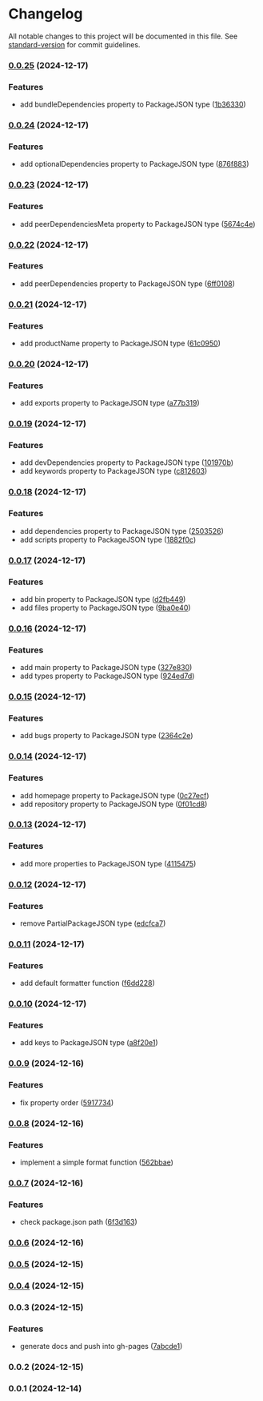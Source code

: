 # Changelog

All notable changes to this project will be documented in this file. See [standard-version](https://github.com/conventional-changelog/standard-version) for commit guidelines.

### [0.0.25](https://github.com/rdarida/prettypkg/compare/v0.0.24...v0.0.25) (2024-12-17)


### Features

* add bundleDependencies property to PackageJSON type ([1b36330](https://github.com/rdarida/prettypkg/commit/1b36330db668c3b06edd22fad8d0e238e9530410))

### [0.0.24](https://github.com/rdarida/prettypkg/compare/v0.0.23...v0.0.24) (2024-12-17)


### Features

* add optionalDependencies property to PackageJSON type ([876f883](https://github.com/rdarida/prettypkg/commit/876f8835cefdde5b8bc407ad97537b4a66f95014))

### [0.0.23](https://github.com/rdarida/prettypkg/compare/v0.0.22...v0.0.23) (2024-12-17)


### Features

* add peerDependenciesMeta property to PackageJSON type ([5674c4e](https://github.com/rdarida/prettypkg/commit/5674c4eace2649b6df60855e0897176c4faf029f))

### [0.0.22](https://github.com/rdarida/prettypkg/compare/v0.0.21...v0.0.22) (2024-12-17)


### Features

* add peerDependencies property to PackageJSON type ([6ff0108](https://github.com/rdarida/prettypkg/commit/6ff01088440c64a6a06746bbad71c3f857eb385d))

### [0.0.21](https://github.com/rdarida/prettypkg/compare/v0.0.20...v0.0.21) (2024-12-17)


### Features

* add productName property to PackageJSON type ([61c0950](https://github.com/rdarida/prettypkg/commit/61c0950a78e312b86b9125170eb836b5db31bb09))

### [0.0.20](https://github.com/rdarida/prettypkg/compare/v0.0.19...v0.0.20) (2024-12-17)


### Features

* add exports property to PackageJSON type ([a77b319](https://github.com/rdarida/prettypkg/commit/a77b319f70f9d73feb55047f3332ff5550e44f15))

### [0.0.19](https://github.com/rdarida/prettypkg/compare/v0.0.18...v0.0.19) (2024-12-17)


### Features

* add devDependencies property to PackageJSON type ([101970b](https://github.com/rdarida/prettypkg/commit/101970b18ea73fbd25d64bfb2467e39fb2c61233))
* add keywords property to PackageJSON type ([c812603](https://github.com/rdarida/prettypkg/commit/c81260387c7634e61907a4b7fa0000baad035f31))

### [0.0.18](https://github.com/rdarida/prettypkg/compare/v0.0.17...v0.0.18) (2024-12-17)


### Features

* add dependencies property to PackageJSON type ([2503526](https://github.com/rdarida/prettypkg/commit/25035267a81aa136644978f152b466e8c8bd9124))
* add scripts property to PackageJSON type ([1882f0c](https://github.com/rdarida/prettypkg/commit/1882f0c69a54332df5f3dbf912477048502ea5e2))

### [0.0.17](https://github.com/rdarida/prettypkg/compare/v0.0.16...v0.0.17) (2024-12-17)


### Features

* add bin property to PackageJSON type ([d2fb449](https://github.com/rdarida/prettypkg/commit/d2fb449e2e0cec0b5d551b9856963c1d3524f8bb))
* add files property to PackageJSON type ([9ba0e40](https://github.com/rdarida/prettypkg/commit/9ba0e400bf4b170552a0867f07ccacca735e7366))

### [0.0.16](https://github.com/rdarida/prettypkg/compare/v0.0.15...v0.0.16) (2024-12-17)


### Features

* add main property to PackageJSON type ([327e830](https://github.com/rdarida/prettypkg/commit/327e8304a839864ed93c3ea693786f05b8649713))
* add types property to PackageJSON type ([924ed7d](https://github.com/rdarida/prettypkg/commit/924ed7d511ecb782e1e3397df82b276372b0a528))

### [0.0.15](https://github.com/rdarida/prettypkg/compare/v0.0.14...v0.0.15) (2024-12-17)


### Features

* add bugs property to PackageJSON type ([2364c2e](https://github.com/rdarida/prettypkg/commit/2364c2eeecd3ec86c446d9778b84e1ec8453cf8c))

### [0.0.14](https://github.com/rdarida/prettypkg/compare/v0.0.13...v0.0.14) (2024-12-17)


### Features

* add homepage property to PackageJSON type ([0c27ecf](https://github.com/rdarida/prettypkg/commit/0c27ecfd56013b397247347e4d5ce6079fa97973))
* add repository property to PackageJSON type ([0f01cd8](https://github.com/rdarida/prettypkg/commit/0f01cd8a0f0767d2bf332122ecf618cdebfce7ac))

### [0.0.13](https://github.com/rdarida/prettypkg/compare/v0.0.12...v0.0.13) (2024-12-17)


### Features

* add more properties to PackageJSON type ([4115475](https://github.com/rdarida/prettypkg/commit/411547501c89e1a28e04199881cbbb4cd9d6ec4e))

### [0.0.12](https://github.com/rdarida/prettypkg/compare/v0.0.11...v0.0.12) (2024-12-17)


### Features

* remove PartialPackageJSON type ([edcfca7](https://github.com/rdarida/prettypkg/commit/edcfca798e2d8598b9ff8bb333d1c51b335bda84))

### [0.0.11](https://github.com/rdarida/prettypkg/compare/v0.0.10...v0.0.11) (2024-12-17)


### Features

* add default formatter function ([f6dd228](https://github.com/rdarida/prettypkg/commit/f6dd22806ee6bf7e32d6579bfb1f336aaef1872c))

### [0.0.10](https://github.com/rdarida/prettypkg/compare/v0.0.9...v0.0.10) (2024-12-17)


### Features

* add keys to PackageJSON type ([a8f20e1](https://github.com/rdarida/prettypkg/commit/a8f20e1a3461a272a0005e57168b41c1c317fad7))

### [0.0.9](https://github.com/rdarida/prettypkg/compare/v0.0.8...v0.0.9) (2024-12-16)


### Features

* fix property order ([5917734](https://github.com/rdarida/prettypkg/commit/591773496a7d0bcc4e6aa6d808334db16ad7417f))

### [0.0.8](https://github.com/rdarida/prettypkg/compare/v0.0.7...v0.0.8) (2024-12-16)


### Features

* implement a simple format function ([562bbae](https://github.com/rdarida/prettypkg/commit/562bbae6e57230be4ce9114fa36fb22645c399cb))

### [0.0.7](https://github.com/rdarida/prettypkg/compare/v0.0.6...v0.0.7) (2024-12-16)


### Features

* check package.json path ([6f3d163](https://github.com/rdarida/prettypkg/commit/6f3d1638d3b7e61c709673bbbaa3c65b7de7a2f8))

### [0.0.6](https://github.com/rdarida/prettypkg/compare/v0.0.5...v0.0.6) (2024-12-16)

### [0.0.5](https://github.com/rdarida/prettypkg/compare/v0.0.4...v0.0.5) (2024-12-15)

### [0.0.4](https://github.com/rdarida/prettypkg/compare/v0.0.3...v0.0.4) (2024-12-15)

### 0.0.3 (2024-12-15)


### Features

* generate docs and push into gh-pages ([7abcde1](https://github.com/rdarida/prettypkg/commit/7abcde12bcefe47d024d06aaf89e70e600e570e9))

### 0.0.2 (2024-12-15)

### 0.0.1 (2024-12-14)
